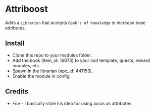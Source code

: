 # Attriboost
Adds a `Librarian` that accepts `Book's of Knowledge` to increase base attributes.

## Install
- Clone this repo to your modules folder.
- Add the book (item_id: 16073) to your loot template, quests, reward modules, etc..
- Spawn in the librarian (npc_id: 441153).
- Enable the module in config.

## Credits
- Foe - I basically stole his idea for using auras as attributes.